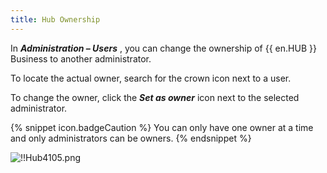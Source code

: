 ```yaml
---
title: Hub Ownership
---
```

In ***Administration – Users*** , you can change the ownership of {{ en.HUB }} Business to another administrator.  

To locate the actual owner, search for the crown icon next to a user.  

To change the owner, click the ***Set as owner*** icon next to the selected administrator.  

{% snippet icon.badgeCaution %} 
You can only have one owner at a time and only administrators can be owners. 
{% endsnippet %}
 
![!!Hub4105.png](https://webdevolutions.azureedge.net/docs/en/hub/Hub4105.png) 

